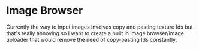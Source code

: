 # Image Browser

Currently the way to input images involves copy and pasting texture Ids but that's really annoying so I want to create a built in image browser/image uploader that would remove the need of copy-pasting Ids constantly.
